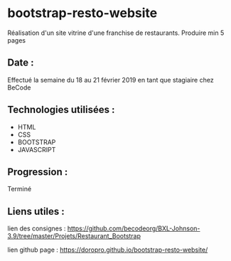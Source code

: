 # bootstrap-resto-website

Réalisation d'un site vitrine d'une franchise de restaurants.
Produire min 5 pages

## Date :

Effectué la semaine du 18 au 21 février 2019 en tant que stagiaire chez BeCode

## Technologies utilisées :

+ HTML
+ CSS 
+ BOOTSTRAP
+ JAVASCRIPT


## Progression :

Terminé

## Liens utiles :

lien des consignes : <https://github.com/becodeorg/BXL-Johnson-3.9/tree/master/Projets/Restaurant_Bootstrap>

lien github page : <https://doropro.github.io/bootstrap-resto-website/>

